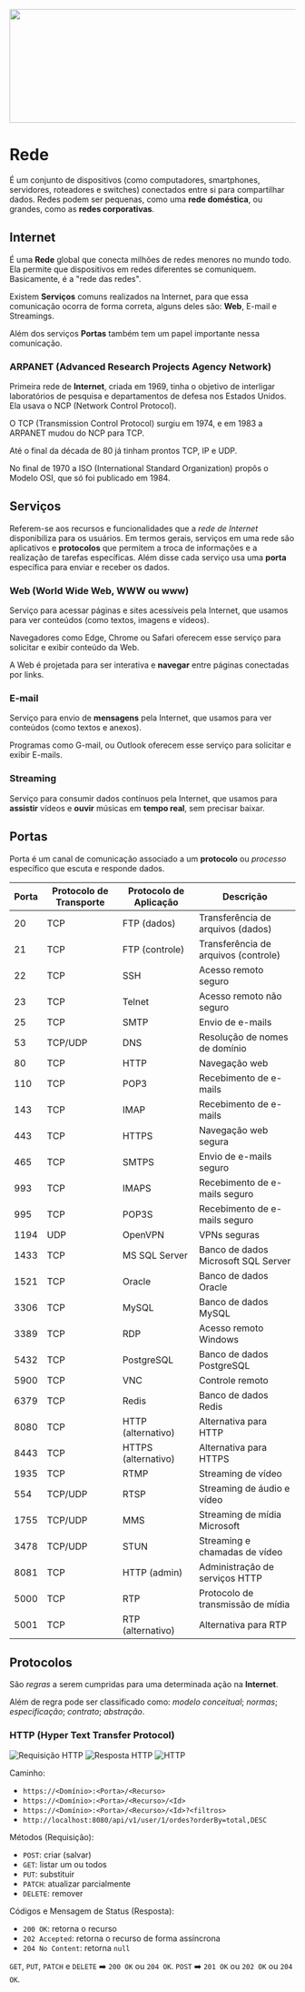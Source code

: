 <img
    src="https://www.dinamcorp.com.br/Arquivos/posts/03052016105453_internet-54.jpg"
    style="height: 200px; width: 100dvw; object-fit: cover;"
/>


# Rede

É um conjunto de dispositivos (como computadores, smartphones, servidores, roteadores e switches) conectados entre si para compartilhar dados. Redes podem ser pequenas, como uma __rede doméstica__, ou grandes, como as __redes corporativas__.


## Internet

É uma __Rede__ global que conecta milhões de redes menores no mundo todo. Ela permite que dispositivos em redes diferentes se comuniquem. Basicamente, é a "rede das redes".

Existem __Serviços__ comuns realizados na Internet, para que essa comunicação ocorra de forma correta, alguns deles são: __Web__, E-mail e Streamings.

Além dos serviços __Portas__ também tem um papel importante nessa comunicação.


### ARPANET (Advanced Research Projects Agency Network)

Primeira rede de __Internet__, criada em 1969, tinha o objetivo de interligar laboratórios de pesquisa e departamentos de defesa nos Estados Unidos. Ela usava o NCP (Network Control Protocol).

O TCP (Transmission Control Protocol) surgiu em 1974, e em 1983 a ARPANET mudou do NCP para TCP.

Até o final da década de 80 já tinham prontos TCP, IP e UDP.

No final de 1970 a ISO (International Standard Organization) propôs o Modelo OSI, que só foi publicado em 1984.


## Serviços

Referem-se aos recursos e funcionalidades que a _rede de Internet_ disponibiliza para os usuários. Em termos gerais, serviços em uma rede são aplicativos e __protocolos__ que permitem a troca de informações e a realização de tarefas específicas. Além disse cada serviço usa uma __porta__ específica para enviar e receber os dados.


### Web (World Wide Web, WWW ou www)

Serviço para acessar páginas e sites acessíveis pela Internet, que usamos para ver conteúdos (como textos, imagens e vídeos).

Navegadores como Edge, Chrome ou Safari oferecem esse serviço para solicitar e exibir conteúdo da Web.

A Web é projetada para ser interativa e __navegar__ entre páginas conectadas por links.


### E-mail

Serviço para envio de __mensagens__ pela Internet, que usamos para ver conteúdos (como textos e anexos).

Programas como G-mail, ou Outlook oferecem esse serviço para solicitar e exibir E-mails.


### Streaming

Serviço para consumir dados contínuos pela Internet, que usamos para __assistir__ vídeos e __ouvir__ músicas em __tempo real__, sem precisar baixar.


## Portas

Porta é um canal de comunicação associado a um __protocolo__ ou _processo_ específico que escuta e responde dados.

| Porta | Protocolo de Transporte | Protocolo de Aplicação      | Descrição                             |
|-------|--------------------------|-----------------------------|---------------------------------------|
| 20    | TCP                      | FTP (dados)                 | Transferência de arquivos (dados)     |
| 21    | TCP                      | FTP (controle)              | Transferência de arquivos (controle)  |
| 22    | TCP                      | SSH                         | Acesso remoto seguro                  |
| 23    | TCP                      | Telnet                      | Acesso remoto não seguro              |
| 25    | TCP                      | SMTP                        | Envio de e-mails                      |
| 53    | TCP/UDP                  | DNS                         | Resolução de nomes de domínio         |
| 80    | TCP                      | HTTP                        | Navegação web                         |
| 110   | TCP                      | POP3                        | Recebimento de e-mails                |
| 143   | TCP                      | IMAP                        | Recebimento de e-mails                |
| 443   | TCP                      | HTTPS                       | Navegação web segura                  |
| 465   | TCP                      | SMTPS                       | Envio de e-mails seguro               |
| 993   | TCP                      | IMAPS                       | Recebimento de e-mails seguro         |
| 995   | TCP                      | POP3S                       | Recebimento de e-mails seguro         |
| 1194  | UDP                      | OpenVPN                     | VPNs seguras                          |
| 1433  | TCP                      | MS SQL Server               | Banco de dados Microsoft SQL Server   |
| 1521  | TCP                      | Oracle                      | Banco de dados Oracle                 |
| 3306  | TCP                      | MySQL                       | Banco de dados MySQL                  |
| 3389  | TCP                      | RDP                         | Acesso remoto Windows                 |
| 5432  | TCP                      | PostgreSQL                  | Banco de dados PostgreSQL             |
| 5900  | TCP                      | VNC                         | Controle remoto                       |
| 6379  | TCP                      | Redis                       | Banco de dados Redis                  |
| 8080  | TCP                      | HTTP (alternativo)          | Alternativa para HTTP                 |
| 8443  | TCP                      | HTTPS (alternativo)         | Alternativa para HTTPS                |
| 1935  | TCP                      | RTMP                        | Streaming de vídeo                    |
| 554   | TCP/UDP                  | RTSP                        | Streaming de áudio e vídeo            |
| 1755  | TCP/UDP                  | MMS                         | Streaming de mídia Microsoft          |
| 3478  | TCP/UDP                  | STUN                        | Streaming e chamadas de vídeo         |
| 8081  | TCP                      | HTTP (admin)                | Administração de serviços HTTP        |
| 5000  | TCP                      | RTP                         | Protocolo de transmissão de mídia     |
| 5001  | TCP                      | RTP (alternativo)           | Alternativa para RTP                  |


## Protocolos

São _regras_ a serem cumpridas para uma determinada ação na __Internet__.

Além de regra pode ser classificado como: _modelo conceitual_; _normas_; _especificação_; _contrato_; _abstração_.


### HTTP (Hyper Text Transfer Protocol)

![Requisição HTTP](https://mdn.github.io/shared-assets/images/diagrams/http/overview/http-request.svg)
![Resposta HTTP](https://mdn.github.io/shared-assets/images/diagrams/http/overview/http-response.svg)
![HTTP](https://i0.wp.com/www.diegomacedo.com.br/wp-content/uploads/2016/08/Mapa-Mental-Protocolo-HTTP.png)

Caminho:
- `https://<Domínio>:<Porta>/<Recurso>`
- `https://<Domínio>:<Porta>/<Recurso>/<Id>`
- `https://<Domínio>:<Porta>/<Recurso>/<Id>?<filtros>`
- `http://localhost:8080/api/v1/user/1/ordes?orderBy=total,DESC`

Métodos (Requisição):
- `POST`: criar (salvar)
- `GET`: listar um ou todos
- `PUT`: substituir
- `PATCH`: atualizar parcialmente
- `DELETE`: remover

Códigos e Mensagem de Status (Resposta):
- `200 OK`: retorna o recurso
- `202 Accepted`: retorna o recurso de forma assíncrona
- `204 No Content`: retorna `null`

`GET`, `PUT`, `PATCH` e `DELETE` ➡️ `200 OK` ou `204 OK`.
`POST` ➡️ `201 OK` ou `202 OK` ou `204 OK`.
